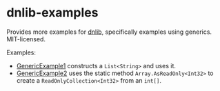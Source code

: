 dnlib-examples
==============

Provides more examples for [dnlib], specifically examples using generics.
MIT-licensed.

Examples:
- [GenericExample1] constructs a `List<String>` and uses it.
- [GenericExample2] uses the static method `Array.AsReadOnly<Int32>` to
  create a `ReadOnlyCollection<Int32>` from an `int[]`.

[dnlib]:https://github.com/0xd4d/dnlib
[GenericExample1]:src/dnlib.MoreExamples/GenericExample1.cs
[GenericExample2]:src/dnlib.MoreExamples/GenericExample2.cs
